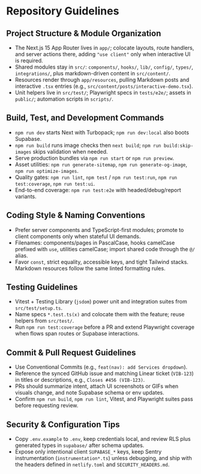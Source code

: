 # Repository Guidelines

## Project Structure & Module Organization
- The Next.js 15 App Router lives in `app/`; colocate layouts, route handlers, and server actions there, adding `"use client"` only when interactive UI is required.
- Shared modules stay in `src/`: `components/`, `hooks/`, `lib/`, `config/`, `types/`, `integrations/`, plus markdown-driven content in `src/content/`.
- Resources render through `app/resources`, pulling Markdown posts and interactive `.tsx` entries (e.g., `src/content/posts/interactive-demo.tsx`).
- Unit helpers live in `src/test/`; Playwright specs in `tests/e2e/`; assets in `public/`; automation scripts in `scripts/`.

## Build, Test, and Development Commands
- `npm run dev` starts Next with Turbopack; `npm run dev:local` also boots Supabase.
- `npm run build` runs image checks then `next build`; `npm run build:skip-images` skips validation when needed.
- Serve production bundles via `npm run start` or `npm run preview`.
- Asset utilities: `npm run generate-sitemap`, `npm run generate-og-image`, `npm run optimize-images`.
- Quality gates: `npm run lint`, `npm test` / `npm run test:run`, `npm run test:coverage`, `npm run test:ui`.
- End-to-end coverage: `npm run test:e2e` with headed/debug/report variants.

## Coding Style & Naming Conventions
- Prefer server components and TypeScript-first modules; promote to client components only when stateful UI demands.
- Filenames: components/pages in PascalCase, hooks camelCase prefixed with `use`, utilities camelCase; import shared code through the `@/` alias.
- Favor `const`, strict equality, accessible keys, and tight Tailwind stacks. Markdown resources follow the same linted formatting rules.

## Testing Guidelines
- Vitest + Testing Library (`jsdom`) power unit and integration suites from `src/test/setup.ts`.
- Name specs `*.test.ts(x)` and colocate them with the feature; reuse helpers from `src/test/`.
- Run `npm run test:coverage` before a PR and extend Playwright coverage when flows span routes or Supabase interactions.

## Commit & Pull Request Guidelines
- Use Conventional Commits (e.g., `feat(nav): add Services dropdown`).
- Reference the synced GitHub issue and matching Linear ticket (`VIB-123`) in titles or descriptions, e.g., `Closes #456 (VIB-123)`.
- PRs should summarize intent, attach UI screenshots or GIFs when visuals change, and note Supabase schema or env updates.
- Confirm `npm run build`, `npm run lint`, Vitest, and Playwright suites pass before requesting review.

## Security & Configuration Tips
- Copy `.env.example` to `.env`, keep credentials local, and review RLS plus generated types in `supabase/` after schema updates.
- Expose only intentional client `SUPABASE_*` keys, keep Sentry instrumentation (`instrumentation*.ts`) unless debugging, and ship with the headers defined in `netlify.toml` and `SECURITY_HEADERS.md`.
